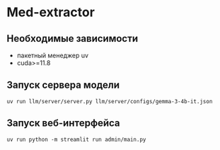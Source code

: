 # Med-extractor

## Необходимые зависимости
- пакетный менеджер uv
- cuda>=11.8

## Запуск сервера модели

`uv run llm/server/server.py llm/server/configs/gemma-3-4b-it.json`

## Запуск веб-интерфейса
`uv run python -m streamlit run admin/main.py`